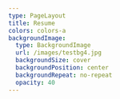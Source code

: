 ```yaml
---
type: PageLayout
title: Resume
colors: colors-a
backgroundImage:
  type: BackgroundImage
  url: /images/testbg4.jpg
  backgroundSize: cover
  backgroundPosition: center
  backgroundRepeat: no-repeat
  opacity: 40
---
```

